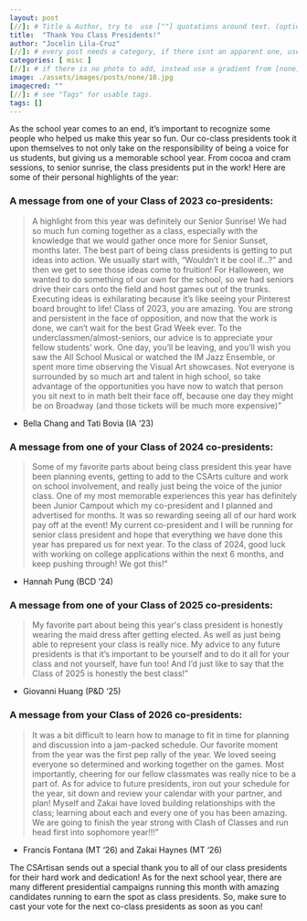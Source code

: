 ```yaml
---
layout: post
[//]: # Title & Author, try to  use [""] quotations around text. (optional, just formality).
title:  "Thank You Class Presidents!"
author: "Jocelin Lila-Cruz"
[//]: # every post needs a category, if there isnt an apparent one, use [misc].
categories: [ misc ]
[//]: # if there is no photo to add, instead use a gradient from [none] folder by picking a number from 1-10. (all gradients are .jpg)
image: ./assets/images/posts/none/10.jpg
imagecred: ""
[//]: # see "Tags" for usable tags.
tags: []
---
```

As the school year comes to an end, it’s important to recognize some people who helped us make this year so fun. Our co-class presidents took it upon themselves to not only take on the responsibility of being a voice for us students, but giving us a memorable school year. From cocoa and cram sessions, to senior sunrise, the class presidents put in the work! Here are some of their personal highlights of the year: 

### A message from one of your Class of 2023 co-presidents: 

> A highlight from this year was definitely our Senior Sunrise! We had so much fun coming together as a class, especially with the knowledge that we would gather once more for Senior Sunset, months later. The best part of being class presidents is getting to put ideas into action. We usually start with, “Wouldn’t it be cool if…?” and then we get to see those ideas come to fruition! For Halloween, we wanted to do something of our own for the school, so we had seniors drive their cars onto the field and host games out of the trunks. Executing ideas is exhilarating because it’s like seeing your Pinterest board brought to life! Class of 2023, you are amazing. You are strong and persistent in the face of opposition, and now that the work is done, we can’t wait for the best Grad Week ever. To the underclassmen/almost-seniors, our advice is to appreciate your fellow students’ work. One day, you’ll be leaving, and you’ll wish you saw the All School Musical  or watched the IM Jazz Ensemble, or spent more time observing the Visual Art showcases. Not everyone is surrounded by so much art and talent in high school, so take advantage of the opportunities you have now to watch that person you sit next to in math belt their face off, because one day they might be on Broadway (and those tickets will be much more expensive)” 

- Bella Chang and Tati Bovia (IA ‘23) 

### A message from one of your Class of 2024 co-presidents: 

> Some of my favorite parts about being class president this year have been planning events, getting to add to the CSArts culture and work on school involvement, and really just being the voice of the junior class. One of my most memorable experiences this year has definitely been Junior Campout which my co-president and I planned and advertised for months. It was so rewarding seeing all of our hard work pay off at the event! My current co-president and I will be running for senior class president and hope that everything we have done this year has prepared us for next year. To the class of 2024, good luck with working on college applications within the next 6 months, and keep pushing through! We got this!” 

- Hannah Pung (BCD ‘24) 

### A message from one of your Class of 2025 co-presidents: 

> My favorite part about being this year's class president is honestly wearing the maid dress after getting elected. As well as just being able to represent your class is really nice. My advice to any future presidents is that it’s important to be yourself and to do it all for your class and not yourself, have fun too! And I’d just like to say that the Class of 2025 is honestly the best class!” 

- Giovanni Huang (P&D ‘25)

### A message from your Class of 2026 co-presidents: 

> It was a bit difficult to learn how to manage to fit in time for planning and discussion into a jam-packed schedule. Our favorite moment from the year was the first pep rally of the year. We loved seeing everyone so determined and working together on the games. Most importantly, cheering for our fellow classmates was really nice to be a part of. As for advice to future presidents, iron out your schedule for the year, sit down and review your calendar with your partner, and plan! Myself and Zakai have loved building relationships with the class; learning about each and every one of you has been amazing. We are going to finish the year strong with Clash of Classes and run head first into sophomore year!!!” 

- Francis Fontana (MT ‘26) and Zakai Haynes (MT ‘26)

The CSArtisan sends out a special thank you to all of our class presidents for their hard work and dedication! As for the next school year, there are many different presidential campaigns running this month with amazing candidates running to earn the spot as class presidents. So, make sure to cast your vote for the next co-class presidents as soon as you can!